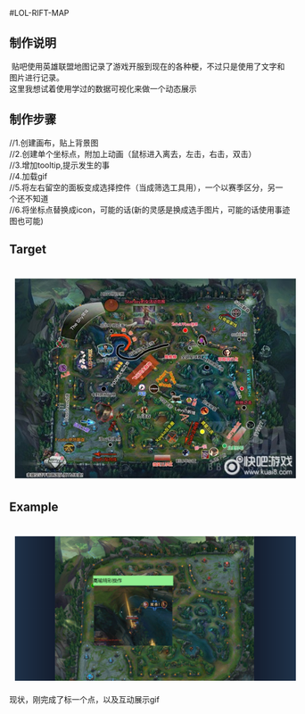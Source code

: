 #LOL-RIFT-MAP


## 制作说明
  贴吧使用英雄联盟地图记录了游戏开服到现在的各种梗，不过只是使用了文字和图片进行记录。
  </br>
  这里我想试着使用学过的数据可视化来做一个动态展示
  
  
  
## 制作步骤
//1.创建画布，贴上背景图
</br>
//2.创建单个坐标点，附加上动画（鼠标进入离去，左击，右击，双击）
</br>
//3.增加tooltip,提示发生的事
</br>
//4.加载gif
</br>
//5.将左右留空的面板变成选择控件（当成筛选工具用），一个以赛季区分，另一个还不知道
</br>
//6.将坐标点替换成icon，可能的话(新的灵感是换成选手图片，可能的话使用事迹图也可能)


## Target
</br>
<img src="https://github.com/azcvcza/LOL-RIFT-MAP/blob/master/img/examples.jpg"  hspace="10" vspace="6">



## Example
</br>
<img src="https://github.com/azcvcza/LOL-RIFT-MAP/blob/master/img/demo.png"  hspace="10" vspace="6">


现状，刚完成了标一个点，以及互动展示gif
